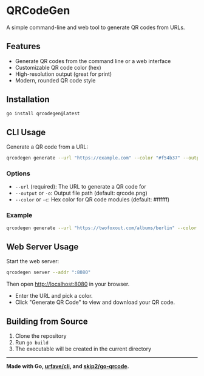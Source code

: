 # QRCodeGen

A simple command-line and web tool to generate QR codes from URLs.

## Features
- Generate QR codes from the command line or a web interface
- Customizable QR code color (hex)
- High-resolution output (great for print)
- Modern, rounded QR code style

## Installation

```bash
go install qrcodegen@latest
```

## CLI Usage

Generate a QR code from a URL:

```bash
qrcodegen generate --url "https://example.com" --color "#f54b37" --output "qrcode.png"
```

### Options
- `--url` (required): The URL to generate a QR code for
- `--output` or `-o`: Output file path (default: qrcode.png)
- `--color` or `-c`: Hex color for QR code modules (default: #ffffff)

### Example
```bash
qrcodegen generate --url "https://twofoxout.com/albums/berlin" --color "#f54b37" --output "berlin-qr.png"
```

## Web Server Usage

Start the web server:

```bash
qrcodegen server --addr ":8080"
```

Then open [http://localhost:8080](http://localhost:8080) in your browser.

- Enter the URL and pick a color.
- Click "Generate QR Code" to view and download your QR code.

## Building from Source

1. Clone the repository
2. Run `go build`
3. The executable will be created in the current directory

---

**Made with Go, [urfave/cli](https://github.com/urfave/cli), and [skip2/go-qrcode](https://github.com/skip2/go-qrcode).** 